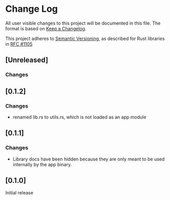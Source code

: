 # Change Log

All user visible changes to this project will be documented in this file. The format is based on [Keep a Changelog](http://keepachangelog.com/).

This project adheres to [Semantic Versioning](http://semver.org/), as described for Rust libraries in [RFC #1105](https://github.com/rust-lang/rfcs/blob/master/text/1105-api-evolution.md)

## \[Unreleased\]

### Changes

## \[0.1.2\]

### Changes
- renamed lib.rs to utils.rs, which is not loaded as an app module

## \[0.1.1\]

### Changes
- Library docs have been hidden because they are only meant to be used internally by the app binary.

## \[0.1.0\]

Initial release